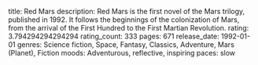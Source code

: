 title: Red Mars
description: Red Mars is the first novel of the Mars trilogy, published in 1992. It follows the beginnings of the colonization of Mars, from the arrival of the First Hundred to the First Martian Revolution.
rating: 3.794294294294294
rating_count: 333
pages: 671
release_date: 1992-01-01
genres: Science fiction, Space, Fantasy, Classics, Adventure, Mars (Planet), Fiction
moods: Adventurous, reflective, inspiring
paces: slow
